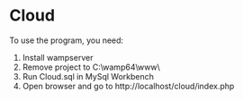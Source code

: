 # Cloud
 
 To use the program, you need:
 1. Install wampserver
 2. Remove project to C:\wamp64\www\
 3. Run Cloud.sql in MySql Workbench
 4. Open browser and go to http://localhost/cloud/index.php
